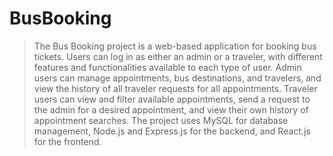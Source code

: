 # BusBooking
> The Bus Booking project is a web-based application for booking bus tickets. Users can log in as either an admin or a traveler, with different features and functionalities available to each type of user. Admin users can manage appointments, bus destinations, and travelers, and view the history of all traveler requests for all appointments.
> Traveler users can view and filter available appointments, send a request to the admin for a desired appointment, and view their own history of appointment searches. The project uses MySQL for database management, Node.js and Express.js for the backend, and React.js for the frontend.
